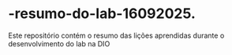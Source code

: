 # -resumo-do-lab-16092025.
Este repositório contém o resumo das lições aprendidas durante o desenvolvimento do lab na DIO

